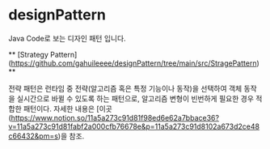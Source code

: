 # designPattern
Java Code로 보는 디자인 패턴 입니다.

** [Strategy Pattern] (https://github.com/gahuileeee/designPattern/tree/main/src/StragePattern) **


전략 패턴은 런타임 중 전략(알고리즘 혹은 특정 기능이나 동작)을 선택하여 객체 동작을 실시간으로 바뀔 수 있도록 하는 패턴으로, 알고리즘 변형이 빈번하게 필요한 경우 적합한 패턴이다. 자세한 내용은 [이곳(https://www.notion.so/11a5a273c91d81f98ed6e62a7bbace36?v=11a5a273c91d81fabf2a000cfb76678e&p=11a5a273c91d8102a673d2ce48c66432&pm=s)을 참조.
